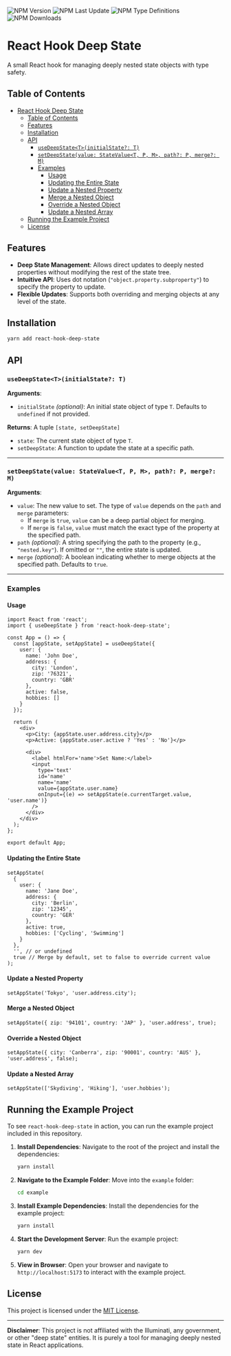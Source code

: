![NPM Version](https://img.shields.io/npm/v/react-hook-deep-state)
![NPM Last Update](https://img.shields.io/npm/last-update/react-hook-deep-state)
![NPM Type Definitions](https://img.shields.io/npm/types/react-hook-deep-state)
![NPM Downloads](https://img.shields.io/npm/dw/react-hook-deep-state)

# React Hook Deep State

A small React hook for managing deeply nested state objects with type safety.

## Table of Contents

- [React Hook Deep State](#react-hook-deep-state)
  - [Table of Contents](#table-of-contents)
  - [Features](#features)
  - [Installation](#installation)
  - [API](#api)
    - [`useDeepState<T>(initialState?: T)`](#usedeepstatetinitialstate-t)
    - [`setDeepState(value: StateValue<T, P, M>, path?: P, merge?: M)`](#setdeepstatevalue-statevaluet-p-m-path-p-merge-m)
    - [Examples](#examples)
      - [Usage](#usage)
      - [Updating the Entire State](#updating-the-entire-state)
      - [Update a Nested Property](#update-a-nested-property)
      - [Merge a Nested Object](#merge-a-nested-object)
      - [Override a Nested Object](#override-a-nested-object)
      - [Update a Nested Array](#update-a-nested-array)
  - [Running the Example Project](#running-the-example-project)
  - [License](#license)

## Features

- **Deep State Management**: Allows direct updates to deeply nested properties without modifying the rest of the state tree.
- **Intuitive API**: Uses dot notation (`"object.property.subproperty"`) to specify the property to update.
- **Flexible Updates**: Supports both overriding and merging objects at any level of the state.

## Installation

```bash
yarn add react-hook-deep-state
```

## API

### `useDeepState<T>(initialState?: T)`

**Arguments**:

- `initialState` _(optional)_: An initial state object of type `T`. Defaults to `undefined` if not provided.

**Returns**: A tuple `[state, setDeepState]`

- `state`: The current state object of type `T`.
- `setDeepState`: A function to update the state at a specific path.

---

### `setDeepState(value: StateValue<T, P, M>, path?: P, merge?: M)`

**Arguments**:

- `value`: The new value to set. The type of `value` depends on the `path` and `merge` parameters:
  - If `merge` is `true`, `value` can be a deep partial object for merging.
  - If `merge` is `false`, `value` must match the exact type of the property at the specified path.
- `path` _(optional)_: A string specifying the path to the property (e.g., `"nested.key"`). If omitted or `""`, the entire state is updated.
- `merge` _(optional)_: A boolean indicating whether to merge objects at the specified path. Defaults to `true`.

---

### Examples

#### Usage

```tsx
import React from 'react';
import { useDeepState } from 'react-hook-deep-state';

const App = () => {
  const [appState, setAppState] = useDeepState({
    user: {
      name: 'John Doe',
      address: {
        city: 'London',
        zip: '76321',
        country: 'GBR'
      },
      active: false,
      hobbies: []
    }
  });

  return (
    <div>
      <p>City: {appState.user.address.city}</p>
      <p>Active: {appState.user.active ? 'Yes' : 'No'}</p>

      <div>
        <label htmlFor='name'>Set Name:</label>
        <input
          type='text'
          id='name'
          name='name'
          value={appState.user.name}
          onInput={(e) => setAppState(e.currentTarget.value, 'user.name')}
        />
      </div>
    </div>
  );
};

export default App;
```

#### Updating the Entire State

```tsx
setAppState(
  {
    user: {
      name: 'Jane Doe',
      address: {
        city: 'Berlin',
        zip: '12345',
        country: 'GER'
      },
      active: true,
      hobbies: ['Cycling', 'Swimming']
    }
  },
  '', // or undefined
  true // Merge by default, set to false to override current value
);
```

#### Update a Nested Property

```tsx
setAppState('Tokyo', 'user.address.city');
```

#### Merge a Nested Object

```tsx
setAppState({ zip: '94101', country: 'JAP' }, 'user.address', true);
```

#### Override a Nested Object

```tsx
setAppState({ city: 'Canberra', zip: '90001', country: 'AUS' }, 'user.address', false);
```

#### Update a Nested Array

```tsx
setAppState(['Skydiving', 'Hiking'], 'user.hobbies');
```

## Running the Example Project

To see `react-hook-deep-state` in action, you can run the example project included in this repository.

1. **Install Dependencies**:
   Navigate to the root of the project and install the dependencies:

   ```bash
   yarn install
   ```

2. **Navigate to the Example Folder**:
   Move into the `example` folder:

   ```bash
   cd example
   ```

3. **Install Example Dependencies**:
   Install the dependencies for the example project:

   ```bash
   yarn install
   ```

4. **Start the Development Server**:
   Run the example project:

   ```bash
   yarn dev
   ```

5. **View in Browser**:
   Open your browser and navigate to `http://localhost:5173` to interact with the example project.

## License

This project is licensed under the [MIT License](LICENSE).

---

**Disclaimer**: This project is not affiliated with the Illuminati, any government, or other "deep state" entities. It is purely a tool for managing deeply nested state in React applications.
